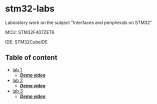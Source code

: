 # stm32-labs
Laboratory work on the subject "Interfaces and peripherals on STM32"

MCU: STM32F407ZET6

IDE: STM32CubeIDE

## Table of content

- [lab 1](https://github.com/Ivanchenko59/stm32-labs/tree/master/lab01)
  - _**[Demo video](https://youtu.be/FamaB3z4dJ4)**_
- [lab 2](https://github.com/Ivanchenko59/stm32-labs/tree/master/lab02)
  - _**[Demo video](https://youtu.be/2ncfas5EaoA)**_
- [lab 3](https://github.com/Ivanchenko59/stm32-labs/tree/master/lab03)
  - _**[Demo video](https://youtu.be/cv66o_mzxJ4)**_

